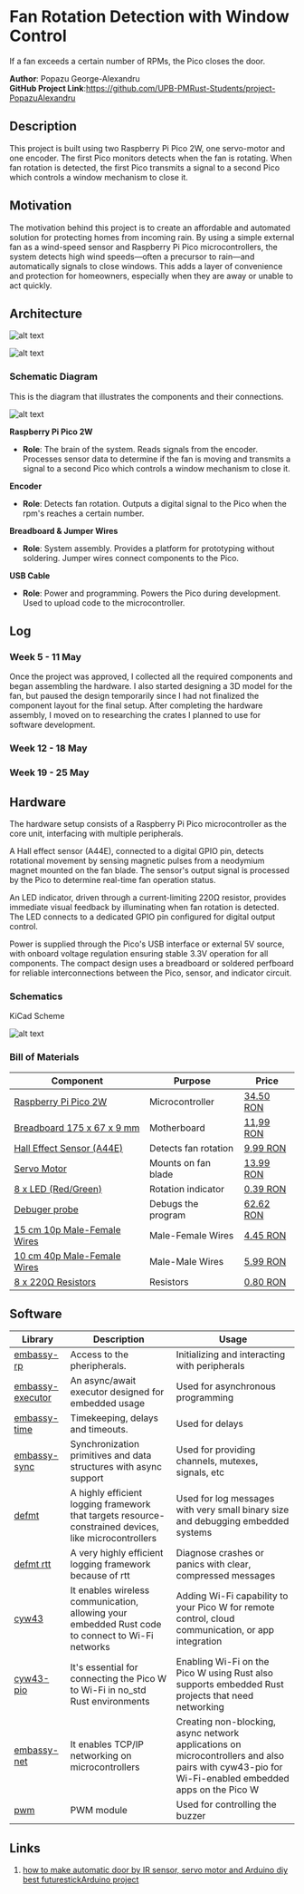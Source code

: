 # Fan Rotation Detection with Window Control
If a fan exceeds a certain number of RPMs, the Pico closes the door.



**Author**: Popazu George-Alexandru\
**GitHub Project Link**:https://github.com/UPB-PMRust-Students/project-PopazuAlexandru


## Description
This project is built using two Raspberry Pi Pico 2W, one servo-motor and one encoder. The first Pico monitors detects when the fan is rotating.
 When fan rotation is detected, the first Pico transmits a signal to a second Pico which controls a window mechanism to close it.

## Motivation
The motivation behind this project is to create an affordable and automated solution for protecting homes from incoming rain. By using a simple external fan as a wind-speed sensor and Raspberry Pi Pico microcontrollers, the system detects high wind speeds—often a precursor to rain—and automatically signals to close windows. This adds a layer of convenience and protection for homeowners, especially when they are away or unable to act quickly.
## Architecture 

![alt text](architecture1.webp)

![alt text](architecture2.webp)


### Schematic Diagram
This is the diagram that illustrates the components and their connections.


![alt text](fan_rotation_schematic.webp)


**Raspberry Pi Pico 2W**
- **Role**: The brain of the system. Reads signals from the encoder. Processes sensor data to determine if the fan is moving and transmits a signal to a second Pico which controls a window mechanism to close it.



**Encoder**
- **Role**: Detects fan rotation. Outputs a digital signal to the Pico when the rpm's reaches a certain number.

**Breadboard & Jumper Wires**
- **Role**:  System assembly. Provides a platform for prototyping without soldering. Jumper wires connect components to the Pico.

**USB Cable**
- **Role**:   Power and programming. Powers the Pico during development. Used to upload code to the microcontroller.

## Log
### Week 5 - 11 May
Once the project was approved, I collected all the required components and began assembling the hardware. I also started designing a 3D model for the fan, but paused the design temporarily since I had not finalized the component layout for the final setup. After completing the hardware assembly, I moved on to researching the crates I planned to use for software development.


### Week 12 - 18 May

### Week 19 - 25 May


## Hardware
The hardware setup consists of a Raspberry Pi Pico microcontroller as the core unit, interfacing with multiple peripherals.

A Hall effect sensor (A44E), connected to a digital GPIO pin, detects rotational movement by sensing magnetic pulses from a neodymium magnet mounted on the fan blade. The sensor's output signal is processed by the Pico to determine real-time fan operation status.

An LED indicator, driven through a current-limiting 220Ω resistor, provides immediate visual feedback by illuminating when fan rotation is detected. The LED connects to a dedicated GPIO pin configured for digital output control.

Power is supplied through the Pico's USB interface or external 5V source, with onboard voltage regulation ensuring stable 3.3V operation for all components. The compact design uses a breadboard or soldered perfboard for reliable interconnections between the Pico, sensor, and indicator circuit.


### Schematics
KiCad Scheme

![alt text](KiCad.webp)



### Bill of Materials
| Component | Purpose | Price |  
|-----------|---------|----------|  
| [Raspberry Pi Pico 2W](https://www.raspberrypi.com/documentation/microcontrollers/pico-series.html) | Microcontroller | [34.50 RON](https://www.optimusdigital.ro/ro/placi-raspberry-pi/12394-raspberry-pi-pico-w.html?search_query=raspberry+pico+pi&results=26) | 
|[Breadboard 175 x 67 x 9 mm](https://www.optimusdigital.ro/ro/prototipare-breadboard-uri/13244-breadboard-175-x-67-x-9-mm.html?search_query=bread+board&results=129) | Motherboard | [11,99 RON](https://www.optimusdigital.ro/ro/placi-raspberry-pi/12394-raspberry-pi-pico-w.html?search_query=raspberry+pico+pi&results=26) | 
| [Hall Effect Sensor (A44E)](https://www.optimusdigital.ro/ro/senzori-senzori-hall/250-modul-cu-senzor-hall-a44e.html?search_query=Hall+Sensor+&results=3) | Detects fan rotation | [9,99 RON](https://www.optimusdigital.ro/ro/placi-raspberry-pi/12394-raspberry-pi-pico-w.html?search_query=raspberry+pico+pi&results=26) |  
| [Servo Motor](https://towerpro.com.tw/product/sg90-7/) | Mounts on fan blade | [13.99 RON](https://www.optimusdigital.ro/ro/motoare-servomotoare/26-micro-servomotor-sg90.html?search_query=servo+motor&results=145) |  
| [8 x LED (Red/Green)](https://www.optimusdigital.ro/ro/optoelectronice-led-uri/696-led-rou-de-3-mm-cu-lentile-difuze.html?search_query=led&results=779) | Rotation indicator | [0.39 RON](https://www.optimusdigital.ro/ro/placi-raspberry-pi/12394-raspberry-pi-pico-w.html?search_query=raspberry+pico+pi&results=26)  |  
| [Debuger probe](https://www.raspberrypi.com/documentation/microcontrollers/debug-probe.html) | Debugs the program | [62.62 RON](https://www.tme.eu/ro/details/sc0889/raspberry-pi-accesorii/raspberry-pi/debug-probe/?brutto=1&currency=RON&utm_source=google&utm_medium=cpc&utm_campaign=RUMUNIA%20%5BPLA%5D%20CSS&gad_source=1&gad_campaignid=10591401989&gbraid=0AAAAADyylhLIalzdikROUJ5OaesMylBGh&gclid=Cj0KCQjwoNzABhDbARIsALfY8VPhRLmm3ZYvX88qYYSuwuyljeRuP47NEkTOQakHe_OXlYOwL8TLZfQaAmRzEALw_wcB) |  
| [15 cm 10p Male-Female Wires](https://www.optimusdigital.ro/en/all-products/876-15-cm-male-female-wires-10p.html?search_query=male-male&results=808) | Male-Female Wires | [4.45 RON](https://www.optimusdigital.ro/en/all-products/876-15-cm-male-female-wires-10p.html?search_query=male-male&results=808)|
[10 cm 40p Male-Female Wires](https://www.optimusdigital.ro/en/wires-with-connectors/653-10-cm-40p-male-to-female-wire.html?search_query=male-male&results=808) | Male-Male Wires | [5.99 RON](https://www.optimusdigital.ro/en/wires-with-connectors/653-10-cm-40p-male-to-female-wire.html?search_query=male-male&results=808)
[8 x 220Ω Resistors](https://www.optimusdigital.ro/en/resistors/10958-05w-220-resistor.html)| Resistors | [0.80 RON](https://www.optimusdigital.ro/en/resistors/10958-05w-220-resistor.html) |  

## Software

| Library | Description | Usage |
|---------|-------------|-------|
[embassy-rp](https://docs.embassy.dev/embassy-rp/git/rp235xb/index.html) | Access to the pheripherals.| Initializing and interacting with peripherals |
[embassy-executor](https://docs.embassy.dev/embassy-executor/git/cortex-m/index.html) |An async/await executor designed for embedded usage | Used for asynchronous programming |
[embassy-time](https://docs.embassy.dev/embassy-time/git/default/index.html) | Timekeeping, delays and timeouts. | Used for delays |
[embassy-sync](https://docs.rs/defmt/latest/defmt/) |Synchronization primitives and data structures with async support | Used for providing channels, mutexes, signals, etc |
[defmt](https://docs.rs/ili9341/0.6.0/ili9341/) | A highly efficient logging framework that targets resource-constrained devices, like microcontrollers | Used for log messages with very small binary size and debugging embedded systems |
[defmt rtt](https://docs.rs/defmt-rtt/latest/defmt_rtt/) | A very highly efficient logging framework because of rtt | Diagnose crashes or panics with clear, compressed messages |
[cyw43](https://docs.embassy.dev/cyw43/git/default/index.html) |  It enables wireless communication, allowing your embedded Rust code to connect to Wi-Fi networks | Adding Wi-Fi capability to your Pico W for remote control, cloud communication, or app integration |
[cyw43-pio](https://docs.embassy.dev/cyw43-pio/git/default/index.html) | It's essential for connecting the Pico W to Wi-Fi in no_std Rust environments | Enabling Wi-Fi on the Pico W using Rust also supports embedded Rust projects that need networking |
[embassy-net](https://docs.embassy.dev/embassy-net/git/default/index.html) | It enables TCP/IP networking on microcontrollers | Creating non-blocking, async network applications on microcontrollers and also pairs with cyw43-pio for Wi-Fi-enabled embedded apps on the Pico W |
[pwm](https://docs.embassy.dev/embassy-rp/git/rp235xb/pwm/index.html) | PWM module | Used for controlling the buzzer

## Links
1. [how to make automatic door by IR sensor, servo motor and Arduino diy best futurestickArduino project](https://youtu.be/Ow3xSBkGPXE?si=DkegBTvWr0hPZknP)


